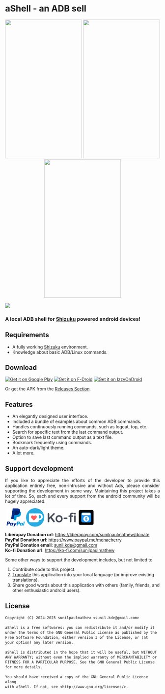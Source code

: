 # aShell - an ADB sell

<p style="text-align: center"><img src="https://gitlab.com/sunilpaulmathew/ashell/-/raw/master/fastlane/metadata/android/en-US/images/phoneScreenshots/4.png" alt="" width="250" height="450" /> <img src="https://gitlab.com/sunilpaulmathew/ashell/-/raw/master/fastlane/metadata/android/en-US/images/phoneScreenshots/1.png" alt="" width="250" height="450" /> <img src="https://gitlab.com/sunilpaulmathew/ashell/-/raw/master/fastlane/metadata/android/en-US/images/phoneScreenshots/2.png" alt="" width="250" height="450" /></p>

[![](https://img.shields.io/badge/aShell-v0.11-green)](https://play.google.com/store/apps/details?id=in.sunilpaulmathew.ashell)

### A local ADB shell for [Shizuku](https://shizuku.rikka.app/) powered android devices!

## Requirements
* A fully working [Shizuku](https://shizuku.rikka.app/) environment.
* Knowledge about basic ADB/Linux commands.

## Download

[<img src="https://play.google.com/intl/en_us/badges/images/generic/en-play-badge.png"
     alt="Get it on Google Play"
     height="80">](https://play.google.com/store/apps/details?id=in.sunilpaulmathew.ashell)
[<img src="https://fdroid.gitlab.io/artwork/badge/get-it-on.png"
     alt="Get it on F-Droid"
     height="80">](https://f-droid.org/packages/in.sunilpaulmathew.ashell/)
[<img src="https://gitlab.com/IzzyOnDroid/repo/-/raw/master/assets/IzzyOnDroid.png"
     alt="Get it on IzzyOnDroid"
     height="80">](https://apt.izzysoft.de/fdroid/index/apk/in.sunilpaulmathew.ashell)

Or get the APK from the [Releases Section](https://gitlab.com/sunilpaulmathew/ashell/-/releases).

## Features
* An elegantly designed user interface.
* Included a bundle of examples about common ADB commands.
* Handles continuously running commands, such as logcat, top, etc.
* Search for specific text from the last command output.
* Option to save last command output as a text file.
* Bookmark frequently using commands.
* An auto-dark/light theme.
* A lot more.

## Support development

<p style="text-align: justify;">If you like to appreciate the efforts of the developer to provide this application entirely free, non-intrusive and without Ads, please consider supporting the development in some way. Maintaining this project takes a lot of time. So, each and every support from the android community will be hugely appreciated.</p>

<p><a href="https://liberapay.com/sunilpaulmathew/donate" target="_blank"><img src="https://liberapay.com/assets/widgets/donate.svg" alt="" height="60" /></a> <a href="https://www.paypal.me/menacherry" target="_blank"><img src="https://github.com/SmartPack/SmartPack.github.io/blob/master/assets/pic005.png?raw=true" alt="" height="60" /></a> <a href="https://ko-fi.com/sunilpaulmathew" target="_blank"><img src="https://github.com/SmartPack/SmartPack.github.io/blob/master/assets/pic010.png?raw=true" alt="" height="60" /></a> <a href="https://play.google.com/store/apps/details?id=com.smartpack.donate" target="_blank"><img src="https://github.com/SmartPack/SmartPack.github.io/blob/master/assets/pic009.png?raw=true" alt="" height="60" /></a></p>

<p><strong>Liberapay Donation url</strong>: <a href="https://liberapay.com/sunilpaulmathew/donate" target="_blank">https://liberapay.com/sunilpaulmathew/donate</a><br><strong>PayPal Donation url</strong>: <a href="https://www.paypal.me/menacherry" target="_blank">https://www.paypal.me/menacherry</a><br><strong>PayPal Donation  email</strong>: <a href="mailto:sunil.kde@gmail.com">sunil.kde@gmail.com</a><br><strong>Ko-fi Donation url</strong>: <a href="https://ko-fi.com/sunilpaulmathew" target="_blank">https://ko-fi.com/sunilpaulmathew</a></p>

Some other ways to support the development includes, but not limited to
<ol>
    <li>Contribute code to this project.</li>
    <li><a href="https://poeditor.com/join/project/20PSoEAgfX" target="_blank">Translate</a> this application into your local language (or improve existing translations).</li>
    <li>Share good words about this application with others (family, friends, and other enthusiastic android users).</li>
</ol>

## License

    Copyright (C) 2024-2025 sunilpaulmathew <sunil.kde@gmail.com>

    aShell is a free softwares: you can redistribute it and/or modify it
    under the terms of the GNU General Public License as published by the
    Free Software Foundation, either version 3 of the License, or (at
    your option) any later version.

    aShell is distributed in the hope that it will be useful, but WITHOUT
    ANY WARRANTY; without even the implied warranty of MERCHANTABILITY or
    FITNESS FOR A PARTICULAR PURPOSE. See the GNU General Public License
    for more details.

    You should have received a copy of the GNU General Public License along
    with aShell. If not, see <http://www.gnu.org/licenses/>.
